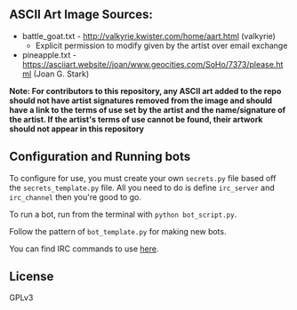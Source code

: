## ASCII Art Image Sources:

* battle_goat.txt - http://valkyrie.kwister.com/home/aart.html (valkyrie)
  * Explicit permission to modify given by the artist over email exchange
* pineapple.txt - https://asciiart.website//joan/www.geocities.com/SoHo/7373/please.html (Joan G. Stark)

**Note: For contributors to this repository, any ASCII art added to the repo should not have artist signatures removed from the image and should have a link to the terms of use set by the artist and the name/signature of the artist. If the artist's terms of use cannot be found, their artwork should not appear in this repository**

## Configuration and Running bots

To configure for use, you must create your own `secrets.py` file based off the `secrets_template.py` file. All you need to do is define `irc_server` and `irc_channel` then you're good to go.

To run a bot, run from the terminal with `python bot_script.py`.

Follow the pattern of `bot_template.py` for making new bots.

You can find IRC commands to use [here](https://wiki.inspircd.org/Commands).

## License

GPLv3
